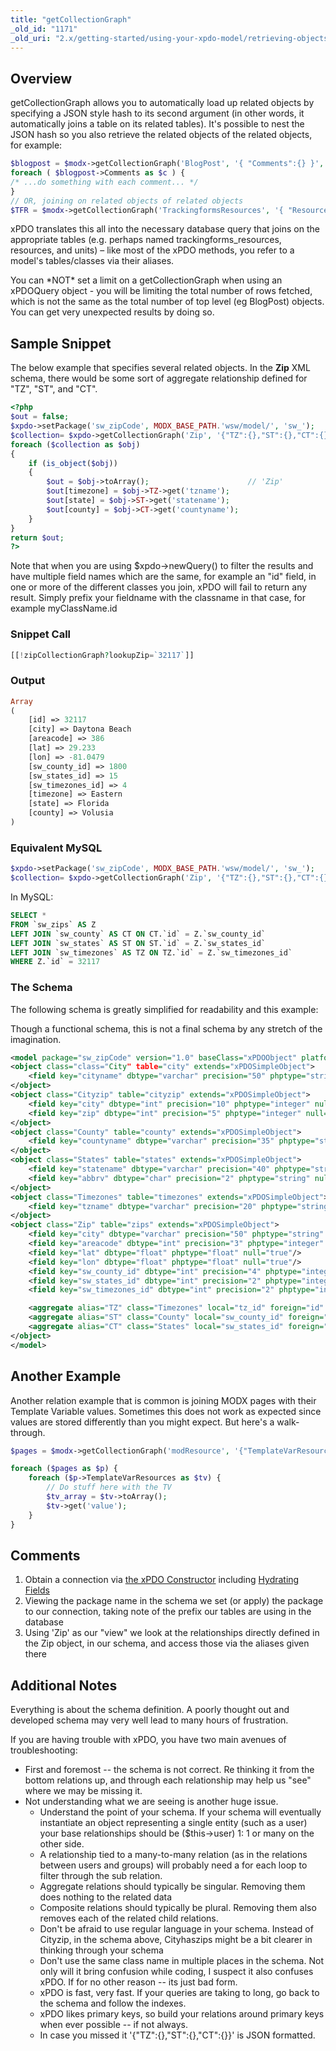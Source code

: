 ```yaml
---
title: "getCollectionGraph"
_old_id: "1171"
_old_uri: "2.x/getting-started/using-your-xpdo-model/retrieving-objects/getcollectiongraph"
---
```


## Overview

getCollectionGraph allows you to automatically load up related objects by specifying a JSON style hash to its second argument (in other words, it automatically joins a table on its related tables). It's possible to nest the JSON hash so you also retrieve the related objects of the related objects, for example:

``` php
$blogpost = $modx->getCollectionGraph('BlogPost', '{ "Comments":{} }', 34 );
foreach ( $blogpost->Comments as $c ) {
/* ...do something with each comment... */
}
// OR, joining on related objects of related objects
$TFR = $modx->getCollectionGraph('TrackingformsResources', '{ "Resources":{ "MassUnit":{}, "VolumeUnit":{} } }', 123 );
```

xPDO translates this all into the necessary database query that joins on the appropriate tables (e.g. perhaps named trackingforms\_resources, resources, and units) – like most of the xPDO methods, you refer to a model's tables/classes via their aliases.

You can \*NOT\* set a limit on a getCollectionGraph when using an xPDOQuery object - you will be limiting the total number of rows fetched, which is not the same as the total number of top level (eg BlogPost) objects. You can get very unexpected results by doing so.

## Sample Snippet

The below example that specifies several related objects. In the **Zip** XML schema, there would be some sort of aggregate relationship defined for "TZ", "ST", and "CT".

``` php
<?php
$out = false;
$xpdo->setPackage('sw_zipCode', MODX_BASE_PATH.'wsw/model/', 'sw_');
$collection= $xpdo->getCollectionGraph('Zip', '{"TZ":{},"ST":{},"CT":{}}', $lookupZip);
foreach ($collection as $obj)
{
    if (is_object($obj))
    {
        $out = $obj->toArray();                      // 'Zip'
        $out[timezone] = $obj->TZ->get('tzname');
        $out[state] = $obj->ST->get('statename');
        $out[county] = $obj->CT->get('countyname');
    }
}
return $out;
?>
```

Note that when you are using $xpdo->newQuery() to filter the results and have multiple field names which are the same, for example an "id" field, in one or more of the different classes you join, xPDO will fail to return any result. Simply prefix your fieldname with the classname in that case, for example myClassName.id

### Snippet Call

``` php
[[!zipCollectionGraph?lookupZip=`32117`]]
```

### Output

``` php
Array
(
    [id] => 32117
    [city] => Daytona Beach
    [areacode] => 386
    [lat] => 29.233
    [lon] => -81.0479
    [sw_county_id] => 1800
    [sw_states_id] => 15
    [sw_timezones_id] => 4
    [timezone] => Eastern
    [state] => Florida
    [county] => Volusia
)
```

### Equivalent MySQL

``` php
$xpdo->setPackage('sw_zipCode', MODX_BASE_PATH.'wsw/model/', 'sw_');
$collection= $xpdo->getCollectionGraph('Zip', '{"TZ":{},"ST":{},"CT":{}}', $lookupZip);
```

In MySQL:

``` sql
SELECT *
FROM `sw_zips` AS Z
LEFT JOIN `sw_county` AS CT ON CT.`id` = Z.`sw_county_id`
LEFT JOIN `sw_states` AS ST ON ST.`id` = Z.`sw_states_id`
LEFT JOIN `sw_timezones` AS TZ ON TZ.`id` = Z.`sw_timezones_id`
WHERE Z.`id` = 32117
```

### The Schema

The following schema is greatly simplified for readability and this example:

Though a functional schema, this is not a final schema by any stretch of the imagination.

``` xml
<model package="sw_zipCode" version="1.0" baseClass="xPDOObject" platform="mysql" defaultEngine="MyISAM">
<object class="class="City" table="city" extends="xPDOSimpleObject">
    <field key="cityname" dbtype="varchar" precision="50" phptype="string" null="false"/>
</object>
<object class="Cityzip" table="cityzip" extends="xPDOSimpleObject">
    <field key="city" dbtype="int" precision="10" phptype="integer" null="false"/>
    <field key="zip" dbtype="int" precision="5" phptype="integer" null="false"/>
</object>
<object class="County" table="county" extends="xPDOSimpleObject">
    <field key="countyname" dbtype="varchar" precision="35" phptype="string" null="true" index="index"/>
</object>
<object class="States" table="states" extends="xPDOSimpleObject">
    <field key="statename" dbtype="varchar" precision="40" phptype="string" null="false" index="index"/>
    <field key="abbrv" dbtype="char" precision="2" phptype="string" null="false"/>
</object>
<object class="Timezones" table="timezones" extends="xPDOSimpleObject">
    <field key="tzname" dbtype="varchar" precision="20" phptype="string" null="true" index="index"/>
</object>
<object class="Zip" table="zips" extends="xPDOSimpleObject">
    <field key="city" dbtype="varchar" precision="50" phptype="string" null="true"/>
    <field key="areacode" dbtype="int" precision="3" phptype="integer" null="true"/>
    <field key="lat" dbtype="float" phptype="float" null="true"/>
    <field key="lon" dbtype="float" phptype="float" null="true"/>
    <field key="sw_county_id" dbtype="int" precision="4" phptype="integer" null="false" index="pk"/>
    <field key="sw_states_id" dbtype="int" precision="2" phptype="integer" null="false" index="pk"/>
    <field key="sw_timezones_id" dbtype="int" precision="2" phptype="integer" null="false" index="pk"/>

    <aggregate alias="TZ" class="Timezones" local="tz_id" foreign="id" cardinality="one" owner="foreign" />
    <aggregate alias="ST" class="County" local="sw_county_id" foreign="id" cardinality="one" owner="foreign" />
    <aggregate alias="CT" class="States" local="sw_states_id" foreign="id" cardinality="one" owner="foreign" />
</object>
</model>
```

## Another Example

Another relation example that is common is joining MODX pages with their Template Variable values. Sometimes this does not work as expected since values are stored differently than you might expect. But here's a walk-through.

``` php
$pages = $modx->getCollectionGraph('modResource', '{"TemplateVarResources":{}}', array('parent'=>12));

foreach ($pages as $p) {
    foreach ($p->TemplateVarResources as $tv) {
        // Do stuff here with the TV
        $tv_array = $tv->toArray();
        $tv->get('value');
    }
}
```

## Comments

1. Obtain a connection via [the xPDO Constructor](/xpdo/1.x/getting-started/fundamentals/xpdo,-the-class/the-xpdo-constructor "The xPDO Constructor") including [Hydrating Fields](extending-modx/xpdo/create-xpdo-instance/hydrating-fields "Hydrating Fields")
2. Viewing the package name in the schema we set (or apply) the package to our connection, taking note of the prefix our tables are using in the database
3. Using 'Zip' as our "view" we look at the relationships directly defined in the Zip object, in our schema, and access those via the aliases given there

## Additional Notes

Everything is about the schema definition. A poorly thought out and developed schema may very well lead to many hours of frustration.

If you are having trouble with xPDO, you have two main avenues of troubleshooting:

- First and foremost -- the schema is not correct. Re thinking it from the bottom relations up, and through each relationship may help us "see" where we may be missing it.
- Not understanding what we are seeing is another huge issue.
    - Understand the point of your schema. If your schema will eventually instantiate an object representing a single entity (such as a user) your base relationships should be ($this->user) 1: 1 or many on the other side.
    - A relationship tied to a many-to-many relation (as in the relations between users and groups) will probably need a for each loop to filter through the sub relation.
    - Aggregate relations should typically be singular. Removing them does nothing to the related data
    - Composite relations should typically be plural. Removing them also removes each of the related child relations.
    - Don't be afraid to use regular language in your schema. Instead of Cityzip, in the schema above, Cityhaszips might be a bit clearer in thinking through your schema
    - Don't use the same class name in multiple places in the schema. Not only will it bring confusion while coding, I suspect it also confuses xPDO. If for no other reason -- its just bad form.
    - xPDO is fast, very fast. If your queries are taking to long, go back to the schema and follow the indexes.
    - xPDO likes primary keys, so build your relations around primary keys when ever possible -- if not always.
    - In case you missed it '{"TZ":{},"ST":{},"CT":{}}' is JSON formatted.
